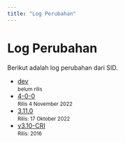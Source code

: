 ```yaml
---
title: "Log Perubahan"
---
```


# Log Perubahan
Berikut adalah log perubahan dari SID.

- [dev](/changelog/dev)<br>
  <small>belum rilis</small>
- [4-0-0](/changelog/4-0-0)<br>
  <small>Rilis 4 November 2022</small>
- [3.11.0](/changelog/3-11-0)<br>
  <small>Rilis: 17 Oktober 2022</small>
- [v3.10-CRI](/changelog/3-10-cri)<br>
  <small>Rilis: 2016</small>

